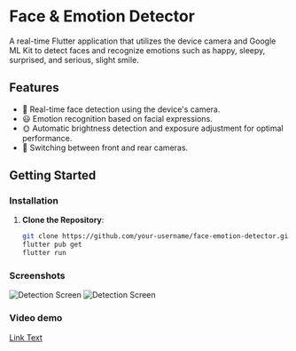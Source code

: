 # Face & Emotion Detector

A real-time Flutter application that utilizes the device camera and Google ML Kit to detect faces and recognize emotions such as happy, sleepy, surprised, and serious, slight smile.

## Features

- 📸 Real-time face detection using the device's camera.
- 😃 Emotion recognition based on facial expressions.
- 🌞 Automatic brightness detection and exposure adjustment for optimal performance.
- 🔄 Switching between front and rear cameras.

## Getting Started

### Installation

1. **Clone the Repository**:

   ```bash
   git clone https://github.com/your-username/face-emotion-detector.git
   flutter pub get
   flutter run

### Screenshots 
![Detection Screen](/assets/image1.PNG)
![Detection Screen](/assets/image2.PNG)

### Video demo
[Link Text](https://drive.google.com/file/d/1GUrGo9bvR5hsFD0DM1Z5vAy6K0UR9Qoh/view?usp=sharing)

